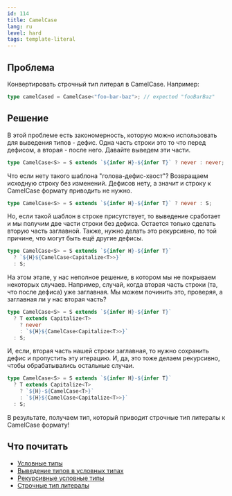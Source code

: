 ```yaml
---
id: 114
title: CamelCase
lang: ru
level: hard
tags: template-literal
---
```


## Проблема

Конвертировать строчный тип литерал в CamelCase. Например:

```typescript
type camelCased = CamelCase<"foo-bar-baz">; // expected "fooBarBaz"
```

## Решение

В этой проблеме есть закономерность, которую можно использовать для выведения
типов - дефис. Одна часть строки это то что перед дефисом, а вторая - после
него. Давайте выведем эти части.

```typescript
type CamelCase<S> = S extends `${infer H}-${infer T}` ? never : never;
```

Что если нету такого шаблона "голова-дефис-хвост"? Возвращаем исходную строку
без изменений. Дефисов нету, а значит и строку к CamelCase формату приводить не
нужно.

```typescript
type CamelCase<S> = S extends `${infer H}-${infer T}` ? never : S;
```

Но, если такой шаблон в строке присутствует, то выведение сработает и мы получим
две части строки без дефиса. Остается только сделать вторую часть заглавной.
Также, нужно делать это рекурсивно, по той причине, что могут быть ещё другие
дефисы.

```typescript
type CamelCase<S> = S extends `${infer H}-${infer T}`
  ? `${H}${CamelCase<Capitalize<T>>}`
  : S;
```

На этом этапе, у нас неполное решение, в котором мы не покрываем некоторых
случаев. Например, случай, когда вторая часть строки (та, что после дефиса) уже
заглавная. Мы можем починить это, проверяя, а заглавная ли у нас вторая часть?

```typescript
type CamelCase<S> = S extends `${infer H}-${infer T}`
  ? T extends Capitalize<T>
    ? never
    : `${H}${CamelCase<Capitalize<T>>}`
  : S;
```

И, если, вторая часть нашей строки заглавная, то нужно сохранить дефис и
пропустить эту итерацию. И, да, это тоже делаем рекурсивно, чтобы обрабатывались
остальные случаи.

```typescript
type CamelCase<S> = S extends `${infer H}-${infer T}`
  ? T extends Capitalize<T>
    ? `${H}-${CamelCase<T>}`
    : `${H}${CamelCase<Capitalize<T>>}`
  : S;
```

В результате, получаем тип, который приводит строчные тип литералы к CamelCase
формату!

## Что почитать

- [Условные типы](https://www.typescriptlang.org/docs/handbook/2/conditional-types.html)
- [Выведение типов в условных типах](https://www.typescriptlang.org/docs/handbook/2/conditional-types.html#inferring-within-conditional-types)
- [Рекурсивные условные типы](https://www.typescriptlang.org/docs/handbook/release-notes/typescript-4-1.html#recursive-conditional-types)
- [Строчные тип литералы](https://www.typescriptlang.org/docs/handbook/release-notes/typescript-4-1.html#template-literal-types)
